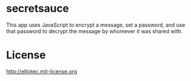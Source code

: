 secretsauce
===========

This app uses JavaScript to encrypt a message, set a password, and use that password to decrypt the message by whomever it was shared with.

License
===

http://elliotec.mit-license.org
